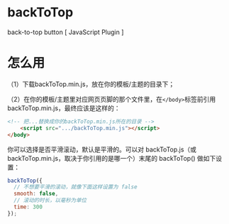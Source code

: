 backToTop
=========

back-to-top button [ JavaScript Plugin ]

# 怎么用
（1）下载backToTop.min.js，放在你的模板/主题的目录下；

（2）在你的模板/主题里对应网页页脚的那个文件里，在`</body>`标签前引用backToTop.min.js，最终应该是这样的：

```html
<!-- 把...替换成你的backToTop.min.js所在的目录 -->
    <script src=".../backToTop.min.js"></script>
</body>
```
你可以选择是否平滑滚动，默认是平滑的。可以对 backToTop.js（或 backToTop.min.js，取决于你引用的是哪一个）末尾的 backToTop() 做如下设置：
```javascript
backToTop({
  // 不想要平滑的滚动，就像下面这样设置为 false
  smooth: false,
  // 滚动的时长，以毫秒为单位
  time: 300
});
```
